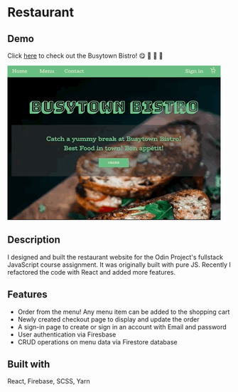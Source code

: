 # Restaurant
## Demo
Click [here](https://wukongo-o.github.io/restaurant/) to check out the Busytown Bistro! 😋 🍔 🍹 💫

![Restaurant page demo gif](./public/restaurant-demo.gif)

## Description
I designed and built the restaurant website for the Odin Project's fullstack JavaScript course assignment. It was originally built with pure JS. Recently I refactored the code with React and added more features.

## Features
- Order from the menu! Any menu item can be added to the shopping cart
- Newly created checkout page to display and update the order
- A sign-in page to create or sign in an account with Email and password
- User authentication via Firesbase
- CRUD operations on menu data via Firestore database

## Built with
React, Firebase, SCSS, Yarn

